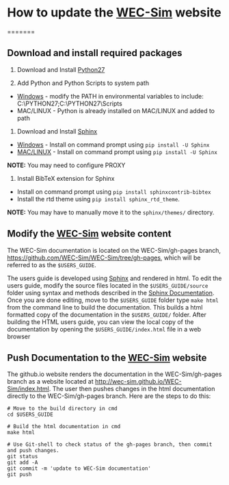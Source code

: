 
# How to update the [WEC-Sim](http://wec-sim.github.io/WEC-Sim) website
=======
## Download and install required packages
1. Download and Install [Python27](https://www.python.org/downloads/)

1. Add Python and Python Scripts to system path
  * [Windows](http://stackoverflow.com/questions/3701646/how-to-add-to-the-pythonpath-in-windows-7) - modify the PATH in environmental variables to include: C:\PYTHON27;C:\PYTHON27\Scripts 
  * MAC/LINUX -  Python is already installed on MAC/LINUX and added to path

1. Download and Install [Sphinx](http://www.sphinx-doc.org/en/stable/index.html)
  * [Windows](http://sphinx-doc.org/latest/install.html#windows-install-python-and-sphinx) - Install on command prompt using ``pip install -U Sphinx``
  * [MAC/LINUX](http://www.sphinx-doc.org/en/stable/install.html#mac-os-x-install-sphinx-using-macports) - Install on command prompt using ``pip install -U Sphinx``

 **NOTE:** You may need to configure PROXY

1. Install BibTeX extension for Sphinx
  * Install on command prompt using ``pip install sphinxcontrib-bibtex``
  * Install the rtd theme using ``pip install sphinx_rtd_theme``. 
 
**NOTE:** You may have to manually move it to the ``sphinx/themes/`` directory.

## Modify the [WEC-Sim](http://wec-sim.github.io/WEC-Sim) website content
The WEC-Sim documentation is located on the WEC-Sim/gh-pages branch, https://github.com/WEC-Sim/WEC-Sim/tree/gh-pages, which will be referred to as the ``$USERS_GUIDE``.

The users guide is developed using [Sphinx](http://sphinx-doc.org/) and rendered in html. To edit  the users guide, modify the source files located in the ``$USERS_GUIDE/source`` folder using syntax and methods described in the [Sphinx Documentation](http://sphinx-doc.org/contents.html). Once you are done editing, move to the ``$USERS_GUIDE`` folder type ``make html`` from the command line to build the documentation. This builds a html formatted copy of the documentation in the ``$USERS_GUIDE/`` folder. After building the HTML users guide, you can view the local copy of the documentation by opening the ``$USERS_GUIDE/index.html`` file in a web browser

## Push Documentation to the [WEC-Sim](http://wec-sim.github.io/WEC-Sim) website
The github.io website renders the documentation in the WEC-Sim/gh-pages branch as a website located at http://wec-sim.github.io/WEC-Sim/index.html. The user then pushes changes in the html documentation directly to the WEC-Sim/gh-pages branch. Here are the steps to do this:

  ```Shell
  # Move to the build directory in cmd
  cd $USERS_GUIDE

  # Build the html documentation in cmd
  make html

  # Use Git-shell to check status of the gh-pages branch, then commit and push changes. 
  git status
  git add -A
  git commit -m 'update to WEC-Sim documentation'
  git push
  ```

